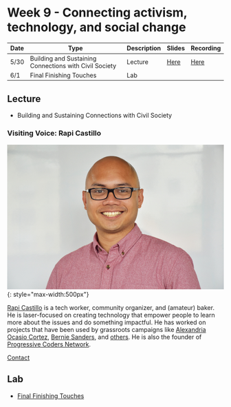 # Week 9 - Connecting activism, technology, and social change

Date|Type|Description|Slides|Recording|
|---|----|-----------|------|---------|
|5/30|Building and Sustaining Connections with Civil Society|Lecture|[Here](./materials/AA191_S_W9_Lecture_9.pdf)|[Here](https://ucla.zoom.us/rec/share/olzYKfDuAq2BvkXdwI7trROKVybihXM3kZNForLJyF_NEhVDesXmkKP44pgx8KW6.k_Byz0uYX9vXQDyU)|
|6/1|Final Finishing Touches|Lab|||

## Lecture

- Building and Sustaining Connections with Civil Society

### Visiting Voice: Rapi Castillo

![./media/rapicastillo.jpg](../media/rapicastillo.jpg){: style="max-width:500px"}

[Rapi Castillo](https://www.rapicastillo.com/) is a tech worker, community organizer, and (amateur) baker. He is laser-focused on creating technology that empower people to learn more about the issues and do something impactful. He has worked on projects that have been used by grassroots campaigns like [Alexandria Ocasio Cortez](https://www.ocasio2018.com/), [Bernie Sanders](https://berniesanders.com/), and [others](https://www.rapicastillo.com/projects/). He is also the founder of [Progressive Coders Network](https://www.progcode.org/).

[Contact](mailto:hi@rapicastillo.com)

## Lab

- [Final Finishing Touches](./labs/week9-10/README.md)